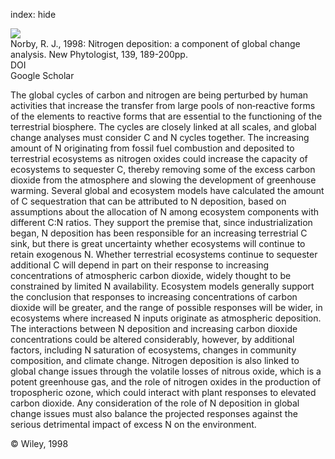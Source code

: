 index: hide

<div class="Citation">
    <div class="Citation-thumb CitationThumb-linked"  data-href="https://doi.org/10.1046/j.1469-8137.1998.00183.x">
      <img src="https://static.claimspace.cloud/climate-study-static/refs/thumbs/6/Norby_1998-thumb.png" />
    </div>

  <div class="Citation-body">
    <div class="Citation-text">Norby, R. J., 1998: Nitrogen deposition: a component of global change analysis. <span class="Article-journal">New Phytologist, </span><span class="Article-volume">139, </span>189-200pp.</div>
    <div class="Citation-links">
      <div class="CitationLink" data-href="https://doi.org/10.1046/j.1469-8137.1998.00183.x">
        <div class="CitationLink-icon CitationLink-Doi"></div>
        <div class="CitationLink-text">DOI</div>
      </div>
      <div class="CitationLink" data-href="https://scholar.google.com/scholar?q=10.1046/j.1469-8137.1998.00183.x">
        <div class="CitationLink-icon CitationLink-Scholar"></div>
        <div class="CitationLink-text">Google Scholar</div>
      </div>
    </div>
  </div>
</div>

The global cycles of carbon and nitrogen are being perturbed by human activities that increase the transfer from large pools of non‐reactive forms of the elements to reactive forms that are essential to the functioning of the terrestrial biosphere. The cycles are closely linked at all scales, and global change analyses must consider C and N cycles together. The increasing amount of N originating from fossil fuel combustion and deposited to terrestrial ecosystems as nitrogen oxides could increase the capacity of ecosystems to sequester C, thereby removing some of the excess carbon dioxide from the atmosphere and slowing the development of greenhouse warming. Several global and ecosystem models have calculated the amount of C sequestration that can be attributed to N deposition, based on assumptions about the allocation of N among ecosystem components with different C∶N ratios. They support the premise that, since industrialization began, N deposition has been responsible for an increasing terrestrial C sink, but there is great uncertainty whether ecosystems will continue to retain exogenous N. Whether terrestrial ecosystems continue to sequester additional C will depend in part on their response to increasing concentrations of atmospheric carbon dioxide, widely thought to be constrained by limited N availability. Ecosystem models generally support the conclusion that responses to increasing concentrations of carbon dioxide will be greater, and the range of possible responses will be wider, in ecosystems where increased N inputs originate as atmospheric deposition. The interactions between N deposition and increasing carbon dioxide concentrations could be altered considerably, however, by additional factors, including N saturation of ecosystems, changes in community composition, and climate change. Nitrogen deposition is also linked to global change issues through the volatile losses of nitrous oxide, which is a potent greenhouse gas, and the role of nitrogen oxides in the production of tropospheric ozone, which could interact with plant responses to elevated carbon dioxide. Any consideration of the role of N deposition in global change issues must also balance the projected responses against the serious detrimental impact of excess N on the environment.

<div class="Citation-copy">
&copy; Wiley, 1998
</div>
